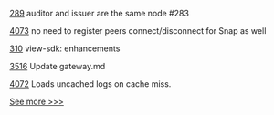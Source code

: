 
[289](https://github.com/hyperledger-labs/fabric-token-sdk/pull/289) auditor and issuer are the same node #283

[4073](https://github.com/hyperledger/besu/pull/4073) no need to register peers connect/disconnect for Snap as well

[310](https://github.com/hyperledger-labs/fabric-smart-client/pull/310) view-sdk: enhancements 

[3516](https://github.com/hyperledger/fabric/pull/3516) Update gateway.md

[4072](https://github.com/hyperledger/besu/pull/4072) Loads uncached logs on cache miss.


[See more >>>](https://start-here.hyperledger.org/pull-requests)
